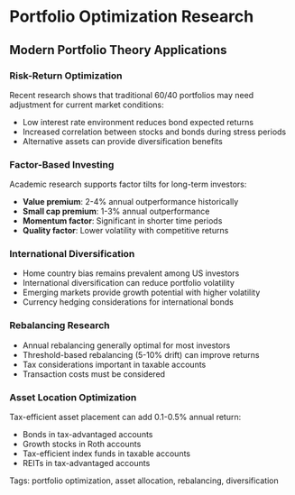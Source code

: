 # Portfolio Optimization Research

## Modern Portfolio Theory Applications

### Risk-Return Optimization
Recent research shows that traditional 60/40 portfolios may need adjustment for current market conditions:
- Low interest rate environment reduces bond expected returns
- Increased correlation between stocks and bonds during stress periods
- Alternative assets can provide diversification benefits

### Factor-Based Investing
Academic research supports factor tilts for long-term investors:
- **Value premium**: 2-4% annual outperformance historically
- **Small cap premium**: 1-3% annual outperformance
- **Momentum factor**: Significant in shorter time periods
- **Quality factor**: Lower volatility with competitive returns

### International Diversification
- Home country bias remains prevalent among US investors
- International diversification can reduce portfolio volatility
- Emerging markets provide growth potential with higher volatility
- Currency hedging considerations for international bonds

### Rebalancing Research
- Annual rebalancing generally optimal for most investors
- Threshold-based rebalancing (5-10% drift) can improve returns
- Tax considerations important in taxable accounts
- Transaction costs must be considered

### Asset Location Optimization
Tax-efficient asset placement can add 0.1-0.5% annual return:
- Bonds in tax-advantaged accounts
- Growth stocks in Roth accounts
- Tax-efficient index funds in taxable accounts
- REITs in tax-advantaged accounts

Tags: portfolio optimization, asset allocation, rebalancing, diversification